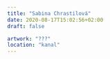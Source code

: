 ```yaml
---
title: "Sabina Chrastilová"
date: 2020-08-17T15:02:56+02:00
draft: false

artwork: "???"
location: "kanal"
---
```

